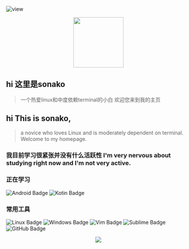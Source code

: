 ![view](https://count.getloli.com/@sonako?name=sonako&theme=gelbooru&padding=7&offset=6&align=top&scale=1&pixelated=1&darkmode=auto)
<div align="center"> <img height="137px" src="https://github-readme-stats.vercel.app/api?username=sonako0122&theme=dracula" /> </div>

  ## hi 这里是sonako
  > 一个热爱linux和中度依赖terminal的小白
  > 欢迎您来到我的主页
  
  ## hi This is sonako,
  > a novice who loves Linux and is moderately dependent on terminal. 
  > Welcome to my homepage.


### 我目前学习很紧张并没有什么活跃性 I'm very nervous about studying right now and I'm not very active.

### 正在学习
![Android Badge](https://img.shields.io/badge/Android-3DDC84?logo=android&logoColor=fff&style=flat)
![Kotin Badge](https://img.shields.io/badge/Kotin-brightgreen?style=flat&logo=kotlin&labelColor=violet&color=violet)
### 常用工具  
![Linux Badge](https://img.shields.io/badge/Linux-FCC624?logo=linux&logoColor=000&style=flat)
![Windows Badge](https://img.shields.io/badge/Windows-0078D6?logo=gitforwindows&logoColor=#80B3FF&style=flat)
![Vim Badge](https://img.shields.io/badge/Vim-Text-%23019733?logo=vim&logoColor=#019733)
![Sublime Badge](https://img.shields.io/badge/Sublime-Text-%23FF9800?logo=sublimetext&logoColor=#FF9800)
![GitHub Badge](https://img.shields.io/badge/GitHub-181717?logo=github&logoColor=fff&style=flat)

<div align="center"> <img src="https://github-readme-activity-graph.vercel.app/graph?username=sonako0122&theme=Default" /> </div>

<!--
**sonako0122/sonako0122** is a ✨ _special_ ✨ repository because its `README.md` (this file) appears on your GitHub profile.

Here are some ideas to get you started:

- 🔭 I’m currently working on ...
- 🌱 I’m currently learning ...
- 👯 I’m looking to collaborate on ...
- 🤔 I’m looking for help with ...
- 💬 Ask me about ...
- 📫 How to reach me: ...
- 😄 Pronouns: ...
- ⚡ Fun fact: ...
-->
